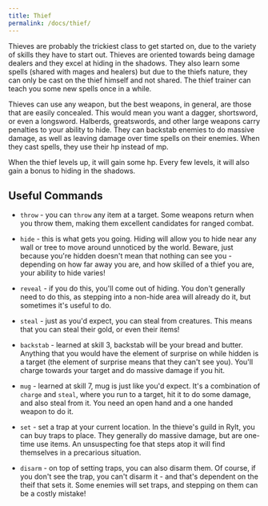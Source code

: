 ```yaml
---
title: Thief
permalink: /docs/thief/
---
```


Thieves are probably the trickiest class to get started on, due to the variety of skills they have to start out. Thieves are oriented towards being damage dealers and they excel at hiding in the shadows. They also learn some spells (shared with mages and healers) but due to the thiefs nature, they can only be cast on the thief himself and not shared. The thief trainer can teach you some new spells once in a while.

Thieves can use any weapon, but the best weapons, in general, are those that are easily concealed. This would mean you want a dagger, shortsword, or even a longsword. Halberds, greatswords, and other large weapons carry penalties to your ability to hide. They can backstab enemies to do massive damage, as well as leaving damage over time spells on their enemies. When they cast spells, they use their hp instead of mp.

When the thief levels up, it will gain some hp. Every few levels, it will also gain a bonus to hiding in the shadows.

## Useful Commands

* `throw` - you can `throw` any item at a target. Some weapons return when you throw them, making them excellent candidates for ranged combat.

* `hide` - this is what gets you going. Hiding will allow you to hide near any wall or tree to move around unnoticed by the world. Beware, just because you're hidden doesn't mean that nothing can see you - depending on how far away you are, and how skilled of a thief you are, your ability to hide varies!

* `reveal` - if you do this, you'll come out of hiding. You don't generally need to do this, as stepping into a non-hide area will already do it, but sometimes it's useful to do.

* `steal` - just as you'd expect, you can steal from creatures. This means that you can steal their gold, or even their items! 

* `backstab` - learned at skill 3, backstab will be your bread and butter. Anything that you would have the element of surprise on while hidden is a target (the element of surprise means that they can't see you). You'll charge towards your target and do massive damage if you hit.

* `mug` - learned at skill 7, mug is just like you'd expect. It's a combination of `charge` and `steal`, where you run to a target, hit it to do some damage, and also steal from it. You need an open hand and a one handed weapon to do it.

* `set` - set a trap at your current location. In the thieve's guild in Rylt, you can buy traps to place. They generally do massive damage, but are one-time use items. An unsuspecting foe that steps atop it will find themselves in a precarious situation.

* `disarm` - on top of setting traps, you can also disarm them. Of course, if you don't see the trap, you can't disarm it - and that's dependent on the theif that sets it. Some enemies will set traps, and stepping on them can be a costly mistake!
